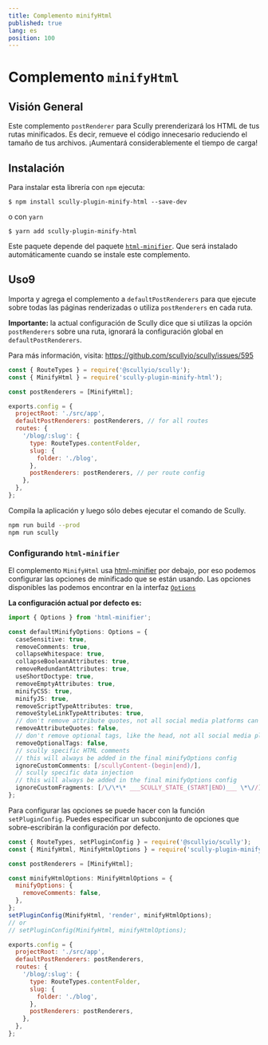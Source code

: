 ```yaml
---
title: Complemento minifyHtml
published: true
lang: es
position: 100
---
```


# Complemento `minifyHtml`

<div class="docs-link_table">
  <a class="repository" href="https://github.com/samvloeberghs/kwerri-oss/tree/master/projects/scully-plugin-minify-html"></a>
</div>

## Visión General

Este complemento `postRenderer` para Scully prerenderizará los HTML de tus rutas minificados. Es decir, remueve el código innecesario reduciendo el tamaño de tus archivos.
¡Aumentará considerablemente el tiempo de carga!

## Instalación

Para instalar esta librería con `npm` ejecuta:

```
$ npm install scully-plugin-minify-html --save-dev
```

o con `yarn`

```
$ yarn add scully-plugin-minify-html
```

Este paquete depende del paquete [`html-minifier`](https://www.npmjs.com/package/html-minifier). Que será instalado automáticamente cuando se instale este complemento.

## Uso9

Importa y agrega el complemento a `defaultPostRenderers` para que ejecute sobre todas las páginas renderizadas o utiliza `postRenderers` en cada ruta.

**Importante:** la actual configuración de Scully dice que si utilizas la opción `postRenderers` sobre una ruta, ignorará la configuración global en `defaultPostRenderers`.

Para más información, visita: https://github.com/scullyio/scully/issues/595

```javascript
const { RouteTypes } = require('@scullyio/scully');
const { MinifyHtml } = require('scully-plugin-minify-html');

const postRenderers = [MinifyHtml];

exports.config = {
  projectRoot: './src/app',
  defaultPostRenderers: postRenderers, // for all routes
  routes: {
    '/blog/:slug': {
      type: RouteTypes.contentFolder,
      slug: {
        folder: './blog',
      },
      postRenderers: postRenderers, // per route config
    },
  },
};
```

Compila la aplicación y luego sólo debes ejecutar el comando de Scully.

```bash
npm run build --prod
npm run scully
```

### Configurando `html-minifier`

El complemento `MinifyHtml` usa [html-minifier](https://www.npmjs.com/package/html-minifier) por debajo, por eso podemos configurar las opciones de minificado que se están usando.
Las opciones disponibles las podemos encontrar en la interfaz [`Options`](https://github.com/DefinitelyTyped/DefinitelyTyped/blob/master/types/html-minifier/index.d.ts)

**La configuración actual por defecto es:**

```typescript
import { Options } from 'html-minifier';

const defaultMinifyOptions: Options = {
  caseSensitive: true,
  removeComments: true,
  collapseWhitespace: true,
  collapseBooleanAttributes: true,
  removeRedundantAttributes: true,
  useShortDoctype: true,
  removeEmptyAttributes: true,
  minifyCSS: true,
  minifyJS: true,
  removeScriptTypeAttributes: true,
  removeStyleLinkTypeAttributes: true,
  // don't remove attribute quotes, not all social media platforms can parse this over-optimization
  removeAttributeQuotes: false,
  // don't remove optional tags, like the head, not all social media platforms can parse this over-optimization
  removeOptionalTags: false,
  // scully specific HTML comments
  // this will always be added in the final minifyOptions config
  ignoreCustomComments: [/scullyContent-(begin|end)/],
  // scully specific data injection
  // this will always be added in the final minifyOptions config
  ignoreCustomFragments: [/\/\*\* ___SCULLY_STATE_(START|END)___ \*\//],
};
```

Para configurar las opciones se puede hacer con la función `setPluginConfig`.
Puedes especificar un subconjunto de opciones que sobre-escribirán la configuración por defecto.

```javascript
const { RouteTypes, setPluginConfig } = require('@scullyio/scully');
const { MinifyHtml, MinifyHtmlOptions } = require('scully-plugin-minify-html');

const postRenderers = [MinifyHtml];

const minifyHtmlOptions: MinifyHtmlOptions = {
  minifyOptions: {
    removeComments: false,
  },
};
setPluginConfig(MinifyHtml, 'render', minifyHtmlOptions);
// or
// setPluginConfig(MinifyHtml, minifyHtmlOptions);

exports.config = {
  projectRoot: './src/app',
  defaultPostRenderers: postRenderers,
  routes: {
    '/blog/:slug': {
      type: RouteTypes.contentFolder,
      slug: {
        folder: './blog',
      },
      postRenderers: postRenderers,
    },
  },
};
```
